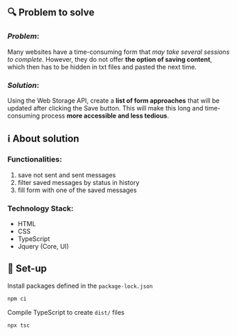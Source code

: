 ## 🔍 Problem to solve

### <i>Problem</i>:
Many websites have a time-consuming form that <i>may take several sessions to complete</i>. 
However, they do not offer <b>the option of saving content</b>, which then has to be hidden in txt files and pasted the next time. <br>

### <i>Solution</i>:
Using the Web Storage API, create a <b>list of form approaches</b> that will be updated after clicking the Save button.
This will make this long and time-consuming process <b>more accessible and less tedious</b>.

## ℹ️ About solution

### Functionalities:
1. save not sent and sent messages
2. filter saved messages by status in history
3. fill form with one of the saved messages

### Technology Stack:
- HTML
- CSS
- TypeScript
- Jquery (Core, UI)

## 🔌 Set-up

Install packages defined in the `package-lock.json`
```bash
npm ci
```

Compile TypeScript to create `dist/` files
```bash
npx tsc
```
